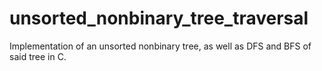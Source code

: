 # unsorted_nonbinary_tree_traversal
Implementation of an unsorted nonbinary tree, as well as DFS and BFS of said tree in C.
